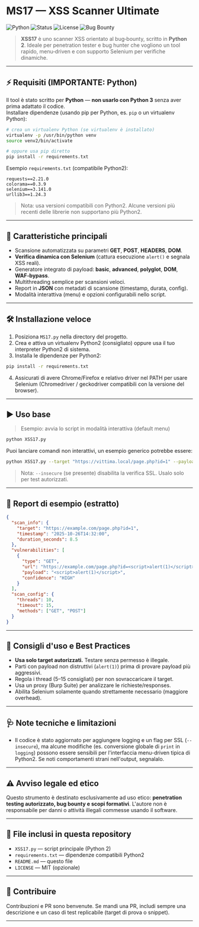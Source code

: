 # MS17 — XSS Scanner Ultimate

![Python](https://img.shields.io/badge/Python-2.7-yellow?logo=python)
![Status](https://img.shields.io/badge/Status-Community%20Tool-orange)
![License](https://img.shields.io/badge/License-MIT-lightgrey)
![Bug Bounty](https://img.shields.io/badge/Use-Bug%20Bounty%20%2F%20Pentest-red)

> **XSS17** è uno scanner XSS orientato al bug‑bounty, scritto in **Python 2**. Ideale per penetration tester e bug hunter che vogliono un tool rapido, menu‑driven e con supporto Selenium per verifiche dinamiche.

---

## ⚡ Requisiti (IMPORTANTE: **Python**)
Il tool è stato scritto per **Python** — **non usarlo con Python 3** senza aver prima adattato il codice.  
Installare dipendenze (usando pip per Python, es. `pip` o un virtualenv Python):
```bash
# crea un virtualenv Python (se virtualenv è installato)
virtualenv -p /usr/bin/python venv
source venv2/bin/activate

# oppure usa pip diretto
pip install -r requirements.txt
```

Esempio `requirements.txt` (compatibile Python2):
```
requests==2.21.0
colorama==0.3.9
selenium==3.141.0
urllib3==1.24.3
```
> Nota: usa versioni compatibili con Python2. Alcune versioni più recenti delle librerie non supportano più Python2.


---

## 🚀 Caratteristiche principali
- Scansione automatizzata su parametri **GET**, **POST**, **HEADERS**, **DOM**.  
- **Verifica dinamica con Selenium** (cattura esecuzione `alert()` e segnala XSS reali).  
- Generatore integrato di payload: **basic**, **advanced**, **polyglot**, **DOM**, **WAF‑bypass**.  
- Multithreading semplice per scansioni veloci.  
- Report in **JSON** con metadati di scansione (timestamp, durata, config).  
- Modalità interattiva (menu) e opzioni configurabili nello script.  

---

## 🛠️ Installazione veloce
1. Posiziona `MS17.py` nella directory del progetto.  
2. Crea e attiva un virtualenv Python2 (consigliato) oppure usa il tuo interpreter Python2 di sistema.  
3. Installa le dipendenze per Python2:
```bash
pip install -r requirements.txt
```

4. Assicurati di avere Chrome/Firefox e relativo driver nel PATH per usare Selenium (Chromedriver / geckodriver compatibili con la versione del browser).

---

## ▶️ Uso base
> Esempio: avvia lo script in modalità interattiva (default menu)
```bash
python XSS17.py
```

Puoi lanciare comandi non interattivi, un esempio generico potrebbe essere:
```bash
python XSS17.py --target "https://vittima.local/page.php?id=1" --payloads payloads.txt --methods GET POST --threads 8 --timeout 10 --insecure
```
> Nota: `--insecure` (se presente) disabilita la verifica SSL. Usalo solo per test autorizzati.

---

## 🔎 Report di esempio (estratto)
```json
{
  "scan_info": {
    "target": "https://example.com/page.php?id=1",
    "timestamp": "2025-10-26T14:32:00",
    "duration_seconds": 8.5
  },
  "vulnerabilities": [
    {
      "type": "GET",
      "url": "https://example.com/page.php?id=<script>alert(1)</script>",
      "payload": "<script>alert(1)</script>",
      "confidence": "HIGH"
    }
  ],
  "scan_config": {
    "threads": 10,
    "timeout": 15,
    "methods": ["GET", "POST"]
  }
}
```

---

## 🔧 Consigli d'uso e Best Practices
- **Usa solo target autorizzati.** Testare senza permesso è illegale.  
- Parti con payload non distruttivi (`alert(1)`) prima di provare payload più aggressivi.  
- Regola i thread (5–15 consigliati) per non sovraccaricare il target.  
- Usa un proxy (Burp Suite) per analizzare le richieste/responses.  
- Abilita Selenium solamente quando strettamente necessario (maggiore overhead).

---

## 🩺 Note tecniche e limitazioni
- Il codice è stato aggiornato per aggiungere logging e un flag per SSL (`--insecure`), ma alcune modifiche (es. conversione globale di `print` in `logging`) possono essere sensibili per l'interfaccia menu-driven tipica di Python2. Se noti comportamenti strani nell'output, segnalalo.  

---

## ⚠️ Avviso legale ed etico
Questo strumento è destinato esclusivamente ad uso etico: **penetration testing autorizzato, bug bounty e scopi formativi**. L'autore non è responsabile per danni o attività illegali commesse usando il software.

---

## 🧩 File inclusi in questa repository
- `XSS17.py` — script principale (Python 2)  
- `requirements.txt` — dipendenze compatibili Python2  
- `README.md` — questo file  
- `LICENSE` — MIT (opzionale)  

---

## 🤝 Contribuire
Contribuzioni e PR sono benvenute. Se mandi una PR, includi sempre una descrizione e un caso di test replicabile (target di prova o snippet).

---
